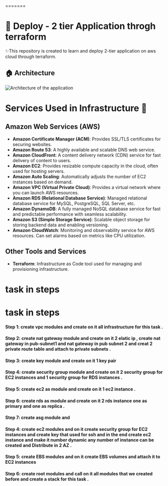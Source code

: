 
=======
# 🚀 Deploy - 2 tier Application throgh terraform 


✨This repository is created to learn and deploy  2-tier application on aws cloud through terraform. 

## 🏠 Architecture
![Architecture of the application](architecture.gif)

# Services Used in Infrastructure 📃 

## Amazon Web Services (AWS)

- **Amazon Certificate Manager (ACM)**: Provides SSL/TLS certificates for securing websites.
- **Amazon Route 53**: A highly available and scalable DNS web service.
- **Amazon CloudFront**: A content delivery network (CDN) service for fast delivery of content to users.
- **Amazon EC2**: Provides resizable compute capacity in the cloud, often used for hosting servers.
- **Amazon Auto Scaling**: Automatically adjusts the number of EC2 instances based on demand.
- **Amazon VPC (Virtual Private Cloud)**: Provides a virtual network where you can launch AWS resources.
- **Amazon RDS (Relational Database Service)**: Managed relational database service for MySQL, PostgreSQL, SQL Server, etc.
- **Amazon DynamoDB**: A fully managed NoSQL database service for fast and predictable performance with seamless scalability.
- **Amazon S3 (Simple Storage Service)**: Scalable object storage for storing backend data and enabling versioning.
- **Amazon CloudWatch**: Monitoring and observability service for AWS resources. Can set alarms based on metrics like CPU utilization.

## Other Tools and Services

- **Terraform**: Infrastructure as Code tool used for managing and provisioning infrastructure.

# task in steps
# task in steps
#### Step 1: create vpc modules and create on it all infrastructure for this  task .
#### Step 2: create nat gateway module and create on it 2 elatic ip , create nat gateway in pub-subnet1 and nat gateway in pub subnet 2 and creat 2 private route table and attach to private subnets  .
#### Step 3:  create key module and create on it 1 key pair 
#### Step 4: create security group module and create on it 2 security group for EC2 instances and 1 security group for RDS instances .
#### Step 5: create ec2 as module and create on it  1 ec2 instance  .
#### Step 6: create rds as module and create on it 2 rds instance one as primary and one as replica .
#### Step 7: create asg module and          
#### Step 4: create ec2 modules and on it create security group for EC2 instances  and create key that used for ssh and in the end create ec2 instance and make it number dynamic any number of instance can be created  and Distribute in 2 AZ  . 
#### Step 5: create EBS modules and on it create EBS volumes and attach it to EC2 instances 
#### Step 6: create root modules and call on it all modules that we created before and create a stack for this task .

